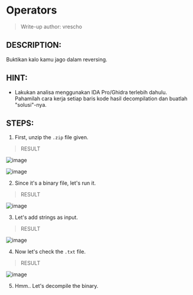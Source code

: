 # Operators
> Write-up author: vrescho
## DESCRIPTION:
Buktikan kalo kamu jago dalam reversing.
## HINT:
- Lakukan analisa menggunakan IDA Pro/Ghidra terlebih dahulu. Pahamilah cara kerja setiap baris kode hasil decompilation dan buatlah "solusi"-nya.
## STEPS:
1. First, unzip the `.zip` file given.

> RESULT

![image](https://user-images.githubusercontent.com/70703371/218099624-8762ae27-6359-4aa1-95cd-9132c41e6835.png)


![image](https://user-images.githubusercontent.com/70703371/218099654-c6772df0-02e6-4207-9431-a766a9710cdf.png)


2. Since it's a binary file, let's run it.

> RESULT

![image](https://user-images.githubusercontent.com/70703371/218099746-7a528209-a097-4ea3-b352-f3c2ee0d5e18.png)


3. Let's add strings as input.

> RESULT

![image](https://user-images.githubusercontent.com/70703371/218099803-2aa0e1b7-ca3d-49b7-b918-a5a4f09c255e.png)


4. Now let's check the `.txt` file.

> RESULT

![image](https://user-images.githubusercontent.com/70703371/218100020-4033e642-31a6-4b31-aab2-67be96870fb5.png)


5. Hmm.. Let's decompile the binary.

